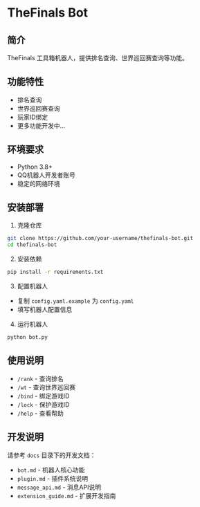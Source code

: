 # TheFinals Bot

## 简介
TheFinals 工具箱机器人，提供排名查询、世界巡回赛查询等功能。

## 功能特性
- 排名查询
- 世界巡回赛查询
- 玩家ID绑定
- 更多功能开发中...

## 环境要求
- Python 3.8+
- QQ机器人开发者账号
- 稳定的网络环境

## 安装部署
1. 克隆仓库
```bash
git clone https://github.com/your-username/thefinals-bot.git
cd thefinals-bot
```

2. 安装依赖
```bash
pip install -r requirements.txt
```

3. 配置机器人
- 复制 `config.yaml.example` 为 `config.yaml`
- 填写机器人配置信息

4. 运行机器人
```bash
python bot.py
```

## 使用说明
- `/rank` - 查询排名
- `/wt` - 查询世界巡回赛
- `/bind` - 绑定游戏ID
- `/lock` - 保护游戏ID
- `/help` - 查看帮助

## 开发说明
请参考 `docs` 目录下的开发文档：
- `bot.md` - 机器人核心功能
- `plugin.md` - 插件系统说明
- `message_api.md` - 消息API说明
- `extension_guide.md` - 扩展开发指南
